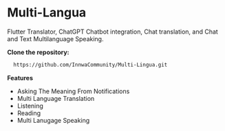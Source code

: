 # Multi-Langua
Flutter Translator, ChatGPT Chatbot integration, Chat translation, and Chat and Text Multilanguage Speaking. 

**Clone the repository:**

  ```bash
    https://github.com/InnwaCommunity/Multi-Lingua.git
  ```

**Features**
- Asking The Meaning From Notifications
- Multi Language Translation
- Listening
- Reading
- Multi Lanugage Speaking
